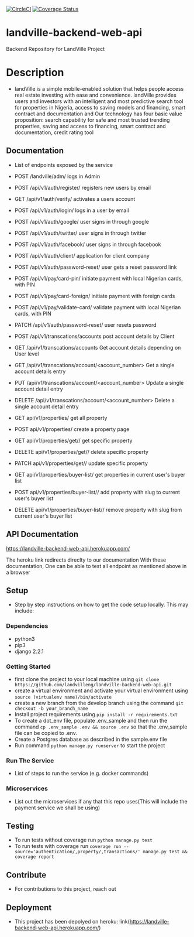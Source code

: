 [![CircleCI](https://circleci.com/gh/landvilleng/landville-backend-web-api.svg?style=svg&circle-token=0b67e7bdea3b38a5b4be3154613c500fb0ba12db)](https://circleci.com/gh/landvilleng/landville-backend-web-api) [![Coverage Status](https://coveralls.io/repos/github/landvilleng/landville-backend-web-api/badge.svg?branch=develop&t=8IKdIj)](https://coveralls.io/github/landvilleng/landville-backend-web-api?branch=develop)

# landville-backend-web-api

Backend Repository for LandVille Project

# Description

- landVille is a simple mobile-enabled solution that helps people access real estate investing with ease and convenience. landVille provides users and investors with an intelligent and most predictive search tool for properties in Nigeria, access to saving models and financing, smart contract and documentation and Our technology has four basic value proposition: search capability for safe and most trusted trending properties, saving and access to financing, smart contract and documentation, credit rating tool

## Documentation

- List of endpoints exposed by the service

* POST /landville/adm/ logs in Admin
* POST /api/v1/auth/register/ registers new users by email
* GET /api/v1/auth/verify/ activates a users account
* POST /api/v1/auth/login/ logs in a user by email
* POST /api/v1/auth/google/ user signs in through google
* POST /api/v1/auth/twitter/ user signs in through twitter
* POST /api/v1/auth/facebook/ user signs in through facebook
* POST /api/v1/auth/client/ application for client company
* POST /api/v1/auth/password-reset/ user gets a reset password link
* POST /api/v1/pay/card-pin/ initiate payment with local Nigerian cards, with PIN
* POST /api/v1/pay/card-foreign/ initiate payment with foreign cards
* POST /api/v1/pay/validate-card/ validate payment with local Nigerian cards, with PIN
* PATCH /api/v1/auth/password-reset/ user resets password
* POST /api/v1/transcations/accounts post account details by Client
* GET /api/v1/transcations/accounts Get account details depending on User level
* GET /api/v1/transcations/account/<account_number> Get a single account details entry
* PUT /api/v1/transcations/account/<account_number> Update a single account detail entry
* DELETE /api/v1/transcations/account/<account_number> Delete a single account detail entry

* GET api/v1/properties/ get all property
* POST api/v1/properties/ create a property page
* GET api/v1/properties/get/<slug>/  get specific property
* DELETE api/v1/properties/get/<slug>/ delete specific property
* PATCH api/v1/properties/get/<slug>/ update specific property
* GET api/v1/properties/buyer-list/ get properties in current user's buyer list

* POST api/v1/properties/buyer-list/<slug>/ add property with slug to current user's buyer list
* DELETE api/v1/properties/buyer-list/<slug>/ remove property with slug from current user's buyer list


## API Documentation

https://landville-backend-web-api.herokuapp.com/

The heroku link redirects direclty to our documentation With these documentation, One can be able to test all endpoint as mentioned above in a browser

## Setup

- Step by step instructions on how to get the code setup locally. This may include:

### Dependencies

- python3
- pip3
- django 2.2.1

### Getting Started

- first clone the project to your local machine using `git clone https://github.com/landvilleng/landville-backend-web-api.git`
- create a virtual environment and activate your virtual environment using `source (virtualenv name)/bin/activate`
- create a new branch from the develop branch using the command `git checkout -b your_branch_name`
- Install project requirements using `pip install -r requirements.txt`
- To create a dot_env file, populate .env_sample and then run the command `cp .env_sample .env && source .env` so that the .env_sample file can be copied to .env.
- Create a Postgres database as described in the sample.env file
- Run command `python manage.py runserver` to start the project

### Run The Service

- List of steps to run the service (e.g. docker commands)

### Microservices

- List out the microservices if any that this repo uses(This will include the payment service we shall be using)

## Testing

- To run tests without coverage run `python manage.py test`
- To run tests with coverage run `coverage run --source='authentication/,property/,transactions/' manage.py test && coverage report`

## Contribute

- For contributions to this project, reach out

## Deployment

- This project has been depolyed on heroku:
  link(https://landville-backend-web-api.herokuapp.com/)
